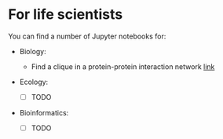 # For life scientists
You can find a number of Jupyter notebooks for:

- Biology:
  + Find a clique in a protein-protein interaction network [link](Biology_PPI_Clique.ipynb)

- Ecology:
  + [ ] TODO

- Bioinformatics:
  + [ ] TODO
